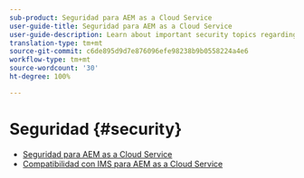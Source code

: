 ```yaml
---
sub-product: Seguridad para AEM as a Cloud Service
user-guide-title: Seguridad para AEM as a Cloud Service
user-guide-description: Learn about important security topics regarding Experience Manager as a Cloud Service.
translation-type: tm+mt
source-git-commit: c6de895d9d7e876096efe98238b9b0558224a4e6
workflow-type: tm+mt
source-wordcount: '30'
ht-degree: 100%

---
```



# Seguridad {#security}

+ [Seguridad para AEM as a Cloud Service](/help/security/home.md)
+ [Compatibilidad con IMS para AEM as a Cloud Service](ims-support.md)
